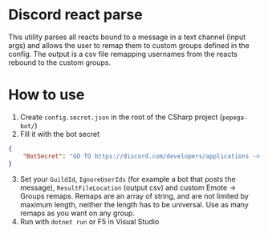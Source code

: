 ﻿# Discord react parse
This utility parses all reacts bound to a message in a text channel (input args) and allows the user to remap them to custom groups defined in the config. The output is a csv file remapping usernames from the reacts rebound to the custom groups.

# How to use
1. Create `config.secret.json` in the root of the CSharp project (`pepega-bot/`)
2. Fill it with the bot secret
```json
{
    "BotSecret": "GO TO https://discord.com/developers/applications -> Your App -> Bot -> Click to Reveal Token. Paste here"
}
```
3. Set your `GuildId`, `IgnoreUserIds` (for example a bot that posts the message), `ResultFileLocation` (output csv) and custom Emote -> Groups remaps. Remaps are an array of string, and are not limited by maximum length, neither the length has to be universal. Use as many remaps as you want on any group.
4. Run with `dotnet run` or F5 in Visual Studio